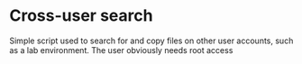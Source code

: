 # Cross-user search

Simple script used to search for and copy files on other user accounts, such as a lab environment.
The user obviously needs root access
